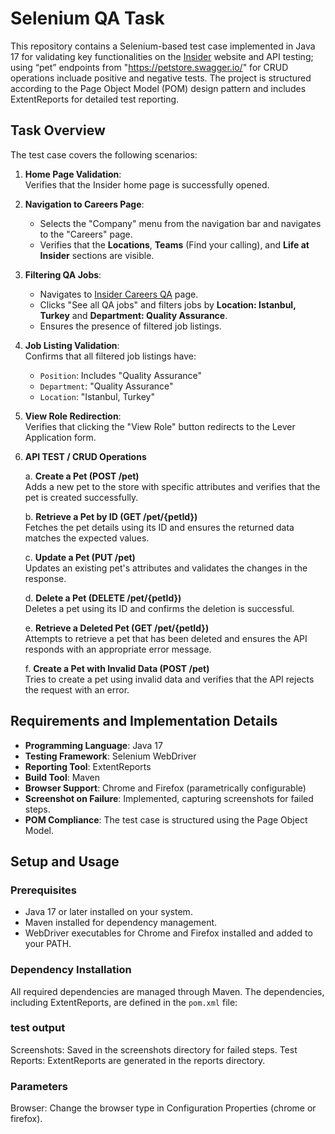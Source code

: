 # Selenium QA Task

This repository contains a Selenium-based test case implemented in Java 17 for validating key functionalities on the [Insider](https://useinsider.com/) website and 
API testing; using “pet” endpoints from "https://petstore.swagger.io/" for CRUD operations incluade positive and negative tests.
The project is structured according to the Page Object Model (POM) design pattern and includes ExtentReports for detailed test reporting.

## Task Overview

The test case covers the following scenarios:

1. **Home Page Validation**:  
   Verifies that the Insider home page is successfully opened.

2. **Navigation to Careers Page**:  
   - Selects the "Company" menu from the navigation bar and navigates to the "Careers" page.  
   - Verifies that the **Locations**, **Teams** (Find your calling), and **Life at Insider** sections are visible.

3. **Filtering QA Jobs**:  
   - Navigates to [Insider Careers QA](https://useinsider.com/careers/quality-assurance/) page.  
   - Clicks "See all QA jobs" and filters jobs by **Location: Istanbul, Turkey** and **Department: Quality Assurance**.  
   - Ensures the presence of filtered job listings.

4. **Job Listing Validation**:  
   Confirms that all filtered job listings have:  
   - `Position`: Includes "Quality Assurance"  
   - `Department`: "Quality Assurance"  
   - `Location`: "Istanbul, Turkey"

5. **View Role Redirection**:  
   Verifies that clicking the "View Role" button redirects to the Lever Application form.

6. **API TEST / CRUD Operations**
 
      a. **Create a Pet (POST /pet)**  
             Adds a new pet to the store with specific attributes and verifies that the pet is created successfully.

      b. **Retrieve a Pet by ID (GET /pet/{petId})**  
             Fetches the pet details using its ID and ensures the returned data matches the expected values.

      c. **Update a Pet (PUT /pet)**  
             Updates an existing pet's attributes and validates the changes in the response.

      d. **Delete a Pet (DELETE /pet/{petId})**  
             Deletes a pet using its ID and confirms the deletion is successful.

      e. **Retrieve a Deleted Pet (GET /pet/{petId})**  
             Attempts to retrieve a pet that has been deleted and ensures the API responds with an appropriate error message.

      f. **Create a Pet with Invalid Data (POST /pet)**  
             Tries to create a pet using invalid data and verifies that the API rejects the request with an error.

## Requirements and Implementation Details

- **Programming Language**: Java 17  
- **Testing Framework**: Selenium WebDriver  
- **Reporting Tool**: ExtentReports  
- **Build Tool**: Maven  
- **Browser Support**: Chrome and Firefox (parametrically configurable)  
- **Screenshot on Failure**: Implemented, capturing screenshots for failed steps.  
- **POM Compliance**: The test case is structured using the Page Object Model.

## Setup and Usage

### Prerequisites
- Java 17 or later installed on your system.
- Maven installed for dependency management.
- WebDriver executables for Chrome and Firefox installed and added to your PATH.

### Dependency Installation
All required dependencies are managed through Maven. The dependencies, including ExtentReports, are defined in the `pom.xml` file:

### test output

Screenshots: Saved in the screenshots directory for failed steps.
Test Reports: ExtentReports are generated in the reports directory.

### Parameters

Browser: Change the browser type in Configuration Properties (chrome or firefox).
